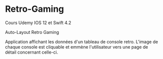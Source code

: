 # Retro-Gaming
Cours Udemy IOS 12 et Swift 4.2

Auto-Layout Retro Gaming

Application affichant les données d'un tableau de console retro. L'image de chaque console est cliquable et emmène l'utilisateur vers une page de détail concernant celle-ci.
